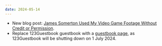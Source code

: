 ```yaml
---
date: 2024-05-14
---
```


* New blog post: [James Somerton Used My Video Game Footage Without Credit or Permission](/blog/posts/2024-05-14-james-somerton-my-vide-game-footage).
* Replace 123Guestbook guestbook with a [guestbook page](/guestbook), as 123Guestbook will be shutting down on 1 July 2024.